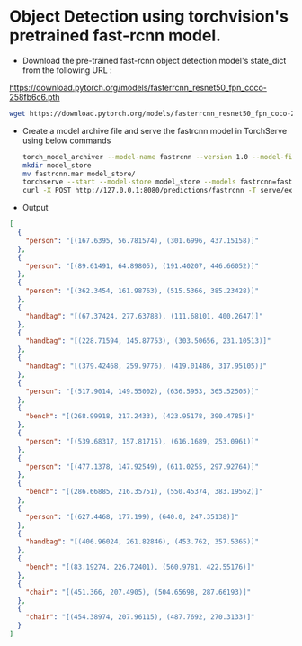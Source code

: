 # Object Detection using torchvision's pretrained fast-rcnn model.

* Download the pre-trained fast-rcnn object detection model's state_dict from the following URL :

https://download.pytorch.org/models/fasterrcnn_resnet50_fpn_coco-258fb6c6.pth

```bash
wget https://download.pytorch.org/models/fasterrcnn_resnet50_fpn_coco-258fb6c6.pth
```

* Create a model archive file and serve the fastrcnn model in TorchServe using below commands

    ```bash
    torch_model_archiver --model-name fastrcnn --version 1.0 --model-file serve/examples/object_detector/fast-rcnn/model.py --serialized-file fasterrcnn_resnet50_fpn_coco-258fb6c6.pth --handler object_detector --extra-files serve/examples/object_detector/index_to_name.json
    mkdir model_store
    mv fastrcnn.mar model_store/
    torchserve --start --model-store model_store --models fastrcnn=fastrcnn.mar
    curl -X POST http://127.0.0.1:8080/predictions/fastrcnn -T serve/examples/object_detector/persons.jpg
    ```
* Output

```json
[
  {
    "person": "[(167.6395, 56.781574), (301.6996, 437.15158)]"
  },
  {
    "person": "[(89.61491, 64.89805), (191.40207, 446.66052)]"
  },
  {
    "person": "[(362.3454, 161.98763), (515.5366, 385.23428)]"
  },
  {
    "handbag": "[(67.37424, 277.63788), (111.68101, 400.2647)]"
  },
  {
    "handbag": "[(228.71594, 145.87753), (303.50656, 231.10513)]"
  },
  {
    "handbag": "[(379.42468, 259.9776), (419.01486, 317.95105)]"
  },
  {
    "person": "[(517.9014, 149.55002), (636.5953, 365.52505)]"
  },
  {
    "bench": "[(268.99918, 217.2433), (423.95178, 390.4785)]"
  },
  {
    "person": "[(539.68317, 157.81715), (616.1689, 253.0961)]"
  },
  {
    "person": "[(477.1378, 147.92549), (611.0255, 297.92764)]"
  },
  {
    "bench": "[(286.66885, 216.35751), (550.45374, 383.19562)]"
  },
  {
    "person": "[(627.4468, 177.199), (640.0, 247.35138)]"
  },
  {
    "handbag": "[(406.96024, 261.82846), (453.762, 357.5365)]"
  },
  {
    "bench": "[(83.19274, 226.72401), (560.9781, 422.55176)]"
  },
  {
    "chair": "[(451.366, 207.4905), (504.65698, 287.66193)]"
  },
  {
    "chair": "[(454.38974, 207.96115), (487.7692, 270.3133)]"
  }
]
```